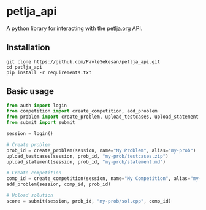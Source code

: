 # petlja_api

A python library for interacting with the [petlja.org](https://petlja.org/) API.

## Installation
```
git clone https://github.com/PavleSekesan/petlja_api.git
cd petlja_api
pip install -r requirements.txt
```

## Basic usage

```py
from auth import login
from competition import create_competition, add_problem
from problem import create_problem, upload_testcases, upload_statement
from submit import submit

session = login()

# Create problem
prob_id = create_problem(session, name="My Problem", alias="my-prob")
upload_testcases(session, prob_id, "my-prob/testcases.zip")
upload_statement(session, prob_id, "my-prob/statement.md")

# Create competition
comp_id = create_competition(session, name="My Competition", alias="my-comp")
add_problem(session, comp_id, prob_id)

# Upload solution
score = submit(session, prob_id, "my-prob/sol.cpp", comp_id)
```